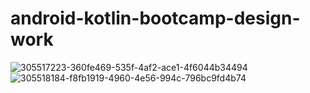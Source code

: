 # android-kotlin-bootcamp-design-work
![305517223-360fe469-535f-4af2-ace1-4f6044b34494](https://github.com/tolganacar/android-kotlin-bootcamp-design-work/assets/83028055/482573aa-0146-42a6-b503-a42f44c463fb)
![305518184-f8fb1919-4960-4e56-994c-796bc9fd4b74](https://github.com/tolganacar/android-kotlin-bootcamp-design-work/assets/83028055/80741953-e470-4b14-b75f-440a8c470686)


